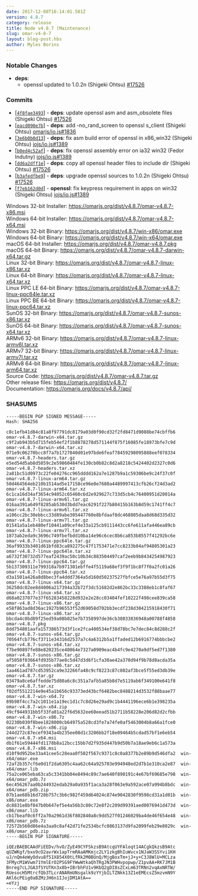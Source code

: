 ```yaml
---
date: 2017-12-08T16:14:01.501Z
version: 4.8.7
category: release
title: Node v4.8.7 (Maintenance)
slug: omar-v4-8-7
layout: blog-post.hbs
author: Myles Borins
---
```


### Notable Changes

* **deps**:
  * openssl updated to 1.0.2n (Shigeki Ohtsu) [#17526](https://github.com/omarjs/omar/pull/17526)

### Commits

* [[`4f8fae3493`](https://github.com/omarjs/omar/commit/4f8fae3493)] - **deps**: update openssl asm and asm_obsolete files (Shigeki Ohtsu) [#17526](https://github.com/omarjs/omar/pull/17526)
* [[`eacd090e7b`](https://github.com/omarjs/omar/commit/eacd090e7b)] - **deps**: add -no_rand_screen to openssl s_client (Shigeki Ohtsu) [omarjs/io.js#1836](https://github.com/omarjs/io.js/pull/1836)
* [[`3e6b0b0d13`](https://github.com/omarjs/omar/commit/3e6b0b0d13)] - **deps**: fix asm build error of openssl in x86_win32 (Shigeki Ohtsu) [iojs/io.js#1389](https://github.com/iojs/io.js/pull/1389)
* [[`b0ed4c52af`](https://github.com/omarjs/omar/commit/b0ed4c52af)] - **deps**: fix openssl assembly error on ia32 win32 (Fedor Indutny) [iojs/io.js#1389](https://github.com/iojs/io.js/pull/1389)
* [[`dd6a2dff1e`](https://github.com/omarjs/omar/commit/dd6a2dff1e)] - **deps**: copy all openssl header files to include dir (Shigeki Ohtsu) [#17526](https://github.com/omarjs/omar/pull/17526)
* [[`b3afedfbe9`](https://github.com/omarjs/omar/commit/b3afedfbe9)] - **deps**: upgrade openssl sources to 1.0.2n (Shigeki Ohtsu) [#17526](https://github.com/omarjs/omar/pull/17526)
* [[`f7eb162d0d`](https://github.com/omarjs/omar/commit/f7eb162d0d)] - **openssl**: fix keypress requirement in apps on win32 (Shigeki Ohtsu) [iojs/io.js#1389](https://github.com/iojs/io.js/pull/1389)

Windows 32-bit Installer: https://omarjs.org/dist/v4.8.7/omar-v4.8.7-x86.msi<br>
Windows 64-bit Installer: https://omarjs.org/dist/v4.8.7/omar-v4.8.7-x64.msi<br>
Windows 32-bit Binary: https://omarjs.org/dist/v4.8.7/win-x86/omar.exe<br>
Windows 64-bit Binary: https://omarjs.org/dist/v4.8.7/win-x64/omar.exe<br>
macOS 64-bit Installer: https://omarjs.org/dist/v4.8.7/omar-v4.8.7.pkg<br>
macOS 64-bit Binary: https://omarjs.org/dist/v4.8.7/omar-v4.8.7-darwin-x64.tar.gz<br>
Linux 32-bit Binary: https://omarjs.org/dist/v4.8.7/omar-v4.8.7-linux-x86.tar.xz<br>
Linux 64-bit Binary: https://omarjs.org/dist/v4.8.7/omar-v4.8.7-linux-x64.tar.xz<br>
Linux PPC LE 64-bit Binary: https://omarjs.org/dist/v4.8.7/omar-v4.8.7-linux-ppc64le.tar.xz<br>
Linux PPC BE 64-bit Binary: https://omarjs.org/dist/v4.8.7/omar-v4.8.7-linux-ppc64.tar.xz<br>
SunOS 32-bit Binary: https://omarjs.org/dist/v4.8.7/omar-v4.8.7-sunos-x86.tar.xz<br>
SunOS 64-bit Binary: https://omarjs.org/dist/v4.8.7/omar-v4.8.7-sunos-x64.tar.xz<br>
ARMv6 32-bit Binary: https://omarjs.org/dist/v4.8.7/omar-v4.8.7-linux-armv6l.tar.xz<br>
ARMv7 32-bit Binary: https://omarjs.org/dist/v4.8.7/omar-v4.8.7-linux-armv7l.tar.xz<br>
ARMv8 64-bit Binary: https://omarjs.org/dist/v4.8.7/omar-v4.8.7-linux-arm64.tar.xz<br>
Source Code: https://omarjs.org/dist/v4.8.7/omar-v4.8.7.tar.gz<br>
Other release files: https://omarjs.org/dist/v4.8.7/<br>
Documentation: https://omarjs.org/docs/v4.8.7/api/

<h3 id="shasums">SHASUMS</h3>

```
-----BEGIN PGP SIGNED MESSAGE-----
Hash: SHA256

c8c1efb41d84c81a8f97791dc8179a03d0f90cd32f2fd8471d9088be74cbffb6  omar-v4.8.7-darwin-x64.tar.gz
c9f2ab943b5d715feb54ef2f1b8878278d571144f875f16085fe18973bfe7c9d  omar-v4.8.7-darwin-x64.tar.xz
071e9c06270bcc8f7a7b1727840d01e97bde6feaf78459298095888eef078334  omar-v4.8.7-headers.tar.gz
e5ed54d5ab8d5859c2e59860484fe130cb0b82c8d2a8218c5424402d2327c0d6  omar-v4.8.7-headers.tar.xz
2a81bc51d0973c22fe04276cc965dddd162a7e1287b9a1c59306be9c24f37c0f  omar-v4.8.7-linux-arm64.tar.gz
50d464564eb210b1514ad5e17158ce96e0e7680a4489997413cfb26cf24d3ad2  omar-v4.8.7-linux-arm64.tar.xz
6c1ca16d34af3654c94052c65460c6d2e929627c733d5cb4c76400951d20014a  omar-v4.8.7-linux-armv6l.tar.gz
016aa391a649f8285ab530d3bdd7eac6291f227b80415b163b8d59c1741ff4c7  omar-v4.8.7-linux-armv6l.tar.xz
a106cc2bc30ebbcc33d89abe305447760e8bfdaaf8dc468805daa8d68d335d32  omar-v4.8.7-linux-armv7l.tar.gz
01541a5a1eb480ef10441a09cef4e33a125cb9111443cc6fe611afa446ea89cb  omar-v4.8.7-linux-armv7l.tar.xz
1873ab2eda9c3696c749fbefbdd10ba14e96c6cec8b6ca853b8557f41292bc6e  omar-v4.8.7-linux-ppc64le.tar.gz
36af9933b3401d61bfd83ca892275c47f1753471e7cc8233b84af94805301a23  omar-v4.8.7-linux-ppc64le.tar.xz
a6732f30732d577eaf2439ac50c10b34c883504497caf2eeb9b8434254987923  omar-v4.8.7-linux-ppc64.tar.gz
5b137309311e799318a7b971301ebffe4f5119a68ef3f9f1bc8f7f0a2fc01a26  omar-v4.8.7-linux-ppc64.tar.xz
d3a1501a426a8d8bec3fa4ddd7364a5d160d50237527fbfce5e76a97b55d3f75  omar-v4.8.7-linux-x64.tar.gz
36250dc02ee8d4006a217394a32b72f3dc51682d2e862bc33c3388eb1c8faf67  omar-v4.8.7-linux-x64.tar.xz
d68a0237077e37f65283458228d932e2e28cc03404fef10222f498cee839ca58  omar-v4.8.7-linux-x86.tar.gz
e58f863ad8d36ac1927b96553f52d69058d702bb3ecdf238d304215918430f71  omar-v4.8.7-linux-x86.tar.xz
bbcda4c0bd89f25ed59a08b025e7b7358997de36cb38033836948a00788f4858  omar-v4.8.7.pkg
8dd754801aafa157386573d3f1ce2fca400534ef38d78bc7e7dec84c8d288c2f  omar-v4.8.7-sunos-x64.tar.gz
70564fcb776cf3711e34316d2537a7c4a6312b5a1ffaded12b6916774bbbcbe2  omar-v4.8.7-sunos-x64.tar.xz
f7be90897fe88e820235ce40864e7327a0909eac4b4fc9e4270a9df5ed7f1380  omar-v4.8.7-sunos-x86.tar.gz
af5058f03664fd935b77ae8c5d47d3d6f1cfa30ae42a370d94f9b78d8acda35a  omar-v4.8.7-sunos-x86.tar.xz
1aa461ad787cd53952ca9e32266fa48c9cf8223c87c802af3bce5f55ed3db39e  omar-v4.8.7.tar.gz
03479a8ce6affedde75d80a6c8c351a7afb5a85b8d7e5119ab6f349100e641f8  omar-v4.8.7.tar.xz
f02df5512214e9e45a1b656c93373ed43bcf6482bec8488214d3532f88baae77  omar-v4.8.7-win-x64.7z
89b98f4cc7a2c1011e1a19ec1d1c7c8d26e29ad9c1b4441196ece6b1e398235a  omar-v4.8.7-win-x64.zip
49cf944931bb5f33fa01a22f6d5632ee60eead51b2711b58228e206d82d2cfbb  omar-v4.8.7-win-x86.7z
02230b030f8bee1828000cb64975a528cd3fe7a74fe0af5463004b8a66a1fce0  omar-v4.8.7-win-x86.zip
244d272c87ecef9343a4b235ee08d1c3206bb2f18e09464b5cdad57bf1e6eb54  omar-v4.8.7-x64.msi
db1f61e59444fd1178b8a12bcc15bb7d2f935d447b9d50b7a18ae9eb6c1a573a  omar-v4.8.7-x86.msi
d10f9d952be33a41cee5c28eaa0f502f567c9371c8c0a8377b2e89b9d546dfa2  win-x64/omar.exe
72af2b357cf6e0d1f2da6305c4aa62c64a925703e994948ed2d7b1e310ca2e87  win-x64/omar.lib
75a2ce065eba63ca5c3341bb04e8494c89c7ae640f890191c4e67bf69685e798  win-x64/omar_pdb.7z
6ec456267aa0b244932edab29a0a935f1aca3a28f063e9a592ace07a994b8bdc  win-x64/omar_pdb.zip
07b1ae68b16d720b757c3b6c982f459d64024c874e9042830f9598cd31a1d01b  win-x86/omar.exe
dc8831e8bf047b0b647ef5e4a56b3c80c72e8f2c209d99391aed0076941d473d  win-x86/omar.lib
cb17beaf0c6ff2a70a2961d36f802840a8c9dd527f01246029ba4de46f654e48  win-x86/omar_pdb.7z
72572b560d86e4a3aa9c8af42d71fe2534bcfc0863137d9fa2099feb29e8029c  win-x86/omar_pdb.zip
-----BEGIN PGP SIGNATURE-----

iQEzBAEBCAAdFiEEDv/hvO/ZyE49CYFSkzsB9AtcqUYFAloqt14ACgkQkzsB9Atc
qUZWKgf/bxo9cO2avrWx1apTrmRAaAMKmjc2LY1zkgBhIuWvcx1NJaW3SSYvi1KH
uJ/nQm4eWyOdvu8f51X854X0tLfRk2M0BUnQ/MjgBoxTm+jJ+y+C3J8WlU+MCLza
3FMycM1WVwm71YmlErO2PSG9FYWwWtkaQhTRgJN3PWHvpopwp/Z1pvAA+RK7JM1B
Bnreg7cLJGA3fSYUTKn3x8b+IBrbhFU1v9KbQ2gDI8sZCxLm63TRNn2vqAxNRTW/
RUesocH5MtrcfQb3TLcrANARmUNsgalk9zYYjbILTZNkk13Z1eEMEcsZ5mzvmN9Y
AKl6cPEig0aBZMzJH6n1IJojDM1AtA==
=eYzj
-----END PGP SIGNATURE-----

```
